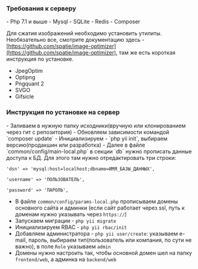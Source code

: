<h3>Требования к серверу</h3>
 - Php 7.1 и выше
 - Mysql
 - SQLite
 - Redis
 - Composer

Для сжатия изображений необходимо установить утилиты. Необязательно все, смотрите документацию здесь - [https://github.com/spatie/image-optimizer](https://github.com/spatie/image-optimizer), там же есть короткая инструкция по установке.
 - JpegOptim
 - Optipng
 - Pngquant 2
 - SVGO
 - Gifsicle

<h3>Инструкция по установке на сервер</h3>
 - Заливаем в нужную папку исходники(вручную или клонированием через гит с репозитория)
 - Обновляем зависимости командой `composer update`
 - Инициализируем - `php yii init`, выбираем версию(продакшин или разработка)
 - Далее в файле `common/config/main-local.php` в секции `db` нужно прописать данные доступа к БД. Для этого там нужно отредактировать три строки:
 
 `'dsn' => 'mysql:host=localhost;dbname=ИМЯ_БАЗЫ_ДАННЫХ',`
 
`'username' => 'ПОЛЬЗОВАТЕЛЬ',`

`'password' => 'ПАРОЛЬ',`

 - В файле `common/config/params-local.php` прописываем домены основного сайта и админки (если сайт работает через ssl, путь к доменам нужно указывать через `https://`)
 - Запускаем миграции - `php yii migrate`
 - Инициализируем RBAC - `php yii rbac/init`
 - Добавляем администратора - `php yii user/create`: указываем e-mail, пароль, выбираем тип(пользователь или компания, по сути не важно), в поле `Role` указываем `admin`
 - Домены нужно настроить так, чтобы основной домен шел на папку `frontend/web`, а админка на `backend/web`
 